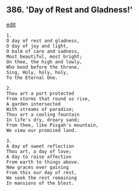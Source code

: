 
## 386.  'Day of Rest and Gladness!'
[edit](https://docs.google.com/document/d/1WQViR19PPBcRsxt1suBG7S08knfa6WUk/edit?mode=html)



    1.
    O day of rest and gladness,
    O day of joy and light,
    O balm of care and sadness,
    Most beautiful, most bright;
    On thee, the high and lowly,
    Who bend before the throne,
    Sing, Holy, holy, holy,
    To the Eternal One.

    2.
    Thou art a port protected
    From storms that round us rise,
    A garden intersected
    With streams of paradise;
    Thou art a cooling fountain
    In life's dry, dreary sand;
    From thee, like Pisgah's mountain,
    We view our promised land.

    3.
    A day of sweet reflection
    Thou art, a day of love;
    A day to raise affection
    From earth to things above.
    New graces ever gaining
    From this our day of rest,
    We seek the rest remaining
    In mansions of the blest.
